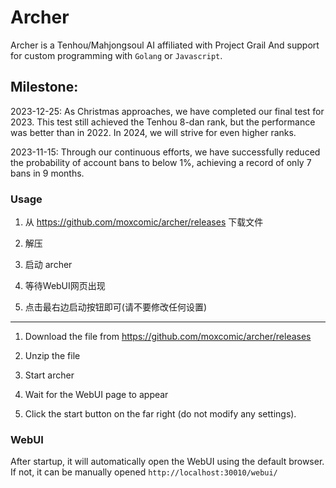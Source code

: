 # Archer
Archer is a Tenhou/Mahjongsoul AI affiliated with Project Grail And support for custom programming with `Golang` or `Javascript`.

## Milestone:

2023-12-25: As Christmas approaches, we have completed our final test for 2023. This test still achieved the Tenhou 8-dan rank, but the performance was better than in 2022. In 2024, we will strive for even higher ranks.

2023-11-15: Through our continuous efforts, we have successfully reduced the probability of account bans to below 1%, achieving a record of only 7 bans in 9 months.

### Usage

1. 从 https://github.com/moxcomic/archer/releases 下载文件

1. 解压

1. 启动 archer

1. 等待WebUI网页出现

1. 点击最右边启动按钮即可(请不要修改任何设置)


----

1. Download the file from https://github.com/moxcomic/archer/releases

2. Unzip the file

3. Start archer

4. Wait for the WebUI page to appear

5. Click the start button on the far right (do not modify any settings).

### WebUI

After startup, it will automatically open the WebUI using the default browser. If not, it can be manually opened `http://localhost:30010/webui/`
